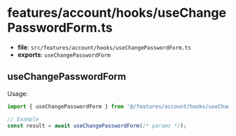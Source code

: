 # features/account/hooks/useChangePasswordForm.ts

- **file**: `src/features/account/hooks/useChangePasswordForm.ts`
- **exports**: `useChangePasswordForm`

## useChangePasswordForm

Usage:

```ts
import { useChangePasswordForm } from '@/features/account/hooks/useChangePasswordForm';

// Example
const result = await useChangePasswordForm(/* params */);
```
